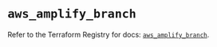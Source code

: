 # `aws_amplify_branch`

Refer to the Terraform Registry for docs: [`aws_amplify_branch`](https://registry.terraform.io/providers/hashicorp/aws/5.35.0/docs/resources/amplify_branch).
